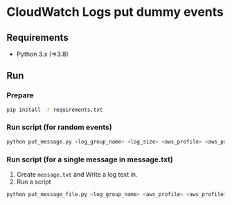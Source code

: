 # CloudWatch Logs put dummy events
## Requirements
- Python 3.x (=>3.8)

## Run
### Prepare

```bash
pip install -r requirements.txt
```

### Run script (for random events)

```bash
python put_message.py <log_group_name> <log_size> <aws_profile> <aws_profile>
```


### Run script (for a single message in message.txt)
1. Create `message.txt` and Write a log text in.
2. Run a script

```bash
python put_message_file.py <log_group_name> <aws_profile> <aws_profile>
```
